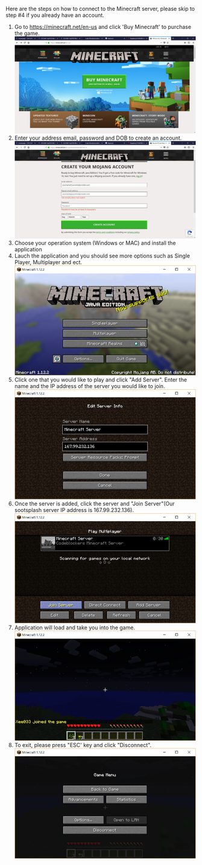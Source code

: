 Here are the steps on how to connect to the Minecraft server, please skip to step #4 if you already have an account.

1) Go to https://minecraft.net/en-us and click 'Buy Minecraft' to purchase the game.
![Step1](pic/Step1.png)
2) Enter your address email, password and DOB to create an account.
![Step2](pic/Step2.png)
3) Choose your operation system (Windows or MAC) and install the application
4) Lauch the application and you should see more options such as Single Player, Multiplayer and ect.
![Step4](pic/Step4.png)
5) Click one that you would like to play and click "Add Server". Enter the name and the IP address of the server you would like to join.
![Step5](pic/Step5.png)
6) Once the server is added, click the server and "Join Server"(Our sootsplash server IP address is 167.99.232.136).
![Step6](pic/Step6.png)
7) Application will load and take you into the game.
![Step7](pic/Step7.png)
8) To exit, please press "ESC' key and click "Disconnect".
![Step8](pic/Step8.png)
